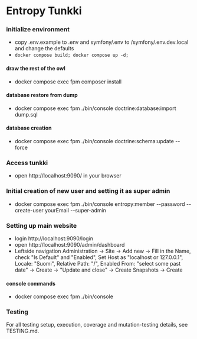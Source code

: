 # Entropy Tunkki

### initialize environment

- copy .env.example to .env and symfony/.env to /symfony/.env.dev.local and change the defaults
- `docker compose build; docker compose up -d;`

#### draw the rest of the owl

- docker compose exec fpm composer install

#### database restore from dump

- docker compose exec fpm ./bin/console doctrine:database:import dump.sql

#### database creation

- docker compose exec fpm ./bin/console doctrine:schema:update --force

### Access tunkki

- open http://localhost:9090/ in your browser

### Initial creation of new user and setting it as super admin

- docker compose exec fpm ./bin/console entropy:member --password --create-user yourEmail --super-admin

### Setting up main website

- login http://localhost:9090/login
- open http://localhost:9090/admin/dashboard
- Leftside navigation Administration -> Site -> Add new -> Fill in the Name, check "Is Default" and "Enabled", Set Host as "localhost or 127.0.0.1", Locale: "Suomi", Relative Path: "/", Enabled From: "select some past date" -> Create -> "Update and close" -> Create Snapshots -> Create

#### console commands

- docker compose exec fpm ./bin/console

### Testing

For all testing setup, execution, coverage and mutation-testing details, see TESTING.md.


